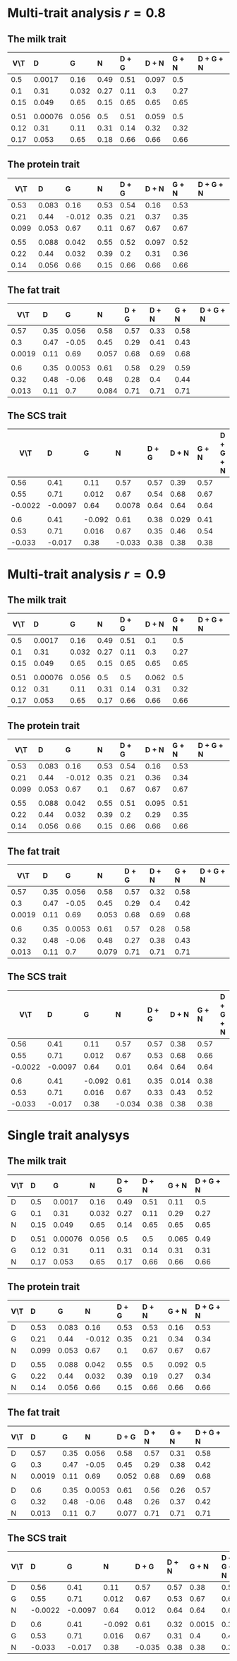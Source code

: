 # Multi-trait analysis $r=0.8$
## The milk trait
| V\\T | D | G | N | D + G | D + N | G + N | D + G + N |
| -- | :-- | :-- | :-- | :-- | :-- | :-- | :-- |
| 0.5 | 0.0017 | 0.16 | 0.49 | 0.51 | 0.097 | 0.5 |
| 0.1 | 0.31 | 0.032 | 0.27 | 0.11 | 0.3 | 0.27 |
| 0.15 | 0.049 | 0.65 | 0.15 | 0.65 | 0.65 | 0.65 |
| |
| 0.51 | 0.00076 | 0.056 | 0.5 | 0.51 | 0.059 | 0.5 |
| 0.12 | 0.31 | 0.11 | 0.31 | 0.14 | 0.32 | 0.32 |
| 0.17 | 0.053 | 0.65 | 0.18 | 0.66 | 0.66 | 0.66 |

## The protein trait
| V\\T | D | G | N | D + G | D + N | G + N | D + G + N |
| -- | :-- | :-- | :-- | :-- | :-- | :-- | :-- |
| 0.53 | 0.083 | 0.16 | 0.53 | 0.54 | 0.16 | 0.53 |
| 0.21 | 0.44 | -0.012 | 0.35 | 0.21 | 0.37 | 0.35 |
| 0.099 | 0.053 | 0.67 | 0.11 | 0.67 | 0.67 | 0.67 |
| |
| 0.55 | 0.088 | 0.042 | 0.55 | 0.52 | 0.097 | 0.52 |
| 0.22 | 0.44 | 0.032 | 0.39 | 0.2 | 0.31 | 0.36 |
| 0.14 | 0.056 | 0.66 | 0.15 | 0.66 | 0.66 | 0.66 |

## The fat trait
| V\\T | D | G | N | D + G | D + N | G + N | D + G + N |
| -- | :-- | :-- | :-- | :-- | :-- | :-- | :-- |
| 0.57 | 0.35 | 0.056 | 0.58 | 0.57 | 0.33 | 0.58 |
| 0.3 | 0.47 | -0.05 | 0.45 | 0.29 | 0.41 | 0.43 |
| 0.0019 | 0.11 | 0.69 | 0.057 | 0.68 | 0.69 | 0.68 |
| |
| 0.6 | 0.35 | 0.0053 | 0.61 | 0.58 | 0.29 | 0.59 |
| 0.32 | 0.48 | -0.06 | 0.48 | 0.28 | 0.4 | 0.44 |
| 0.013 | 0.11 | 0.7 | 0.084 | 0.71 | 0.71 | 0.71 |

## The SCS trait
| V\\T | D | G | N | D + G | D + N | G + N | D + G + N |
| -- | :-- | :-- | :-- | :-- | :-- | :-- | :-- |
| 0.56 | 0.41 | 0.11 | 0.57 | 0.57 | 0.39 | 0.57 |
| 0.55 | 0.71 | 0.012 | 0.67 | 0.54 | 0.68 | 0.67 |
| -0.0022 | -0.0097 | 0.64 | 0.0078 | 0.64 | 0.64 | 0.64 |
| |
| 0.6 | 0.41 | -0.092 | 0.61 | 0.38 | 0.029 | 0.41 |
| 0.53 | 0.71 | 0.016 | 0.67 | 0.35 | 0.46 | 0.54 |
| -0.033 | -0.017 | 0.38 | -0.033 | 0.38 | 0.38 | 0.38 |

# Multi-trait analysis $r = 0.9$
## The milk trait
| V\\T | D | G | N | D + G | D + N | G + N | D + G + N |
| -- | :-- | :-- | :-- | :-- | :-- | :-- | :-- |
| 0.5 | 0.0017 | 0.16 | 0.49 | 0.51 | 0.1 | 0.5 |
| 0.1 | 0.31 | 0.032 | 0.27 | 0.11 | 0.3 | 0.27 |
| 0.15 | 0.049 | 0.65 | 0.15 | 0.65 | 0.65 | 0.65 |
| |
| 0.51 | 0.00076 | 0.056 | 0.5 | 0.5 | 0.062 | 0.5 |
| 0.12 | 0.31 | 0.11 | 0.31 | 0.14 | 0.31 | 0.32 |
| 0.17 | 0.053 | 0.65 | 0.17 | 0.66 | 0.66 | 0.66 |

## The protein trait
| V\\T | D | G | N | D + G | D + N | G + N | D + G + N |
| -- | :-- | :-- | :-- | :-- | :-- | :-- | :-- |
| 0.53 | 0.083 | 0.16 | 0.53 | 0.54 | 0.16 | 0.53 |
| 0.21 | 0.44 | -0.012 | 0.35 | 0.21 | 0.36 | 0.34 |
| 0.099 | 0.053 | 0.67 | 0.1 | 0.67 | 0.67 | 0.67 |
| |
| 0.55 | 0.088 | 0.042 | 0.55 | 0.51 | 0.095 | 0.51 |
| 0.22 | 0.44 | 0.032 | 0.39 | 0.2 | 0.29 | 0.35 |
| 0.14 | 0.056 | 0.66 | 0.15 | 0.66 | 0.66 | 0.66 |

## The fat trait
| V\\T | D | G | N | D + G | D + N | G + N | D + G + N |
| -- | :-- | :-- | :-- | :-- | :-- | :-- | :-- |
| 0.57 | 0.35 | 0.056 | 0.58 | 0.57 | 0.32 | 0.58 |
| 0.3 | 0.47 | -0.05 | 0.45 | 0.29 | 0.4 | 0.42 |
| 0.0019 | 0.11 | 0.69 | 0.053 | 0.68 | 0.69 | 0.68 |
| |
| 0.6 | 0.35 | 0.0053 | 0.61 | 0.57 | 0.28 | 0.58 |
| 0.32 | 0.48 | -0.06 | 0.48 | 0.27 | 0.38 | 0.43 |
| 0.013 | 0.11 | 0.7 | 0.079 | 0.71 | 0.71 | 0.71 |

## The SCS trait
| V\\T | D | G | N | D + G | D + N | G + N | D + G + N |
| -- | :-- | :-- | :-- | :-- | :-- | :-- | :-- |
| 0.56 | 0.41 | 0.11 | 0.57 | 0.57 | 0.38 | 0.57 |
| 0.55 | 0.71 | 0.012 | 0.67 | 0.53 | 0.68 | 0.66 |
| -0.0022 | -0.0097 | 0.64 | 0.01 | 0.64 | 0.64 | 0.64 |
| |
| 0.6 | 0.41 | -0.092 | 0.61 | 0.35 | 0.014 | 0.38 |
| 0.53 | 0.71 | 0.016 | 0.67 | 0.33 | 0.43 | 0.52 |
| -0.033 | -0.017 | 0.38 | -0.034 | 0.38 | 0.38 | 0.38 |


# Single trait analysys
## The milk trait
| V\\T | D | G | N | D + G | D + N | G + N | D + G + N |
| -- | :-- | :-- | :-- | :-- | :-- | :-- | :-- |
| D | 0.5 | 0.0017 | 0.16 | 0.49 | 0.51 | 0.11 | 0.5 |
| G | 0.1 | 0.31 | 0.032 | 0.27 | 0.11 | 0.29 | 0.27 |
| N | 0.15 | 0.049 | 0.65 | 0.14 | 0.65 | 0.65 | 0.65 |
| |
| D | 0.51 | 0.00076 | 0.056 | 0.5 | 0.5 | 0.065 | 0.49 |
| G | 0.12 | 0.31 | 0.11 | 0.31 | 0.14 | 0.31 | 0.31 |
| N | 0.17 | 0.053 | 0.65 | 0.17 | 0.66 | 0.66 | 0.66 |

## The protein trait
| V\\T | D | G | N | D + G | D + N | G + N | D + G + N |
| -- | :-- | :-- | :-- | :-- | :-- | :-- | :-- |
| D | 0.53 | 0.083 | 0.16 | 0.53 | 0.53 | 0.16 | 0.53 |
| G | 0.21 | 0.44 | -0.012 | 0.35 | 0.21 | 0.34 | 0.34 |
| N | 0.099 | 0.053 | 0.67 | 0.1 | 0.67 | 0.67 | 0.67 |
| |
| D | 0.55 | 0.088 | 0.042 | 0.55 | 0.5 | 0.092 | 0.5 |
| G | 0.22 | 0.44 | 0.032 | 0.39 | 0.19 | 0.27 | 0.34 |
| N | 0.14 | 0.056 | 0.66 | 0.15 | 0.66 | 0.66 | 0.66 |

## The fat trait
| V\\T | D | G | N | D + G | D + N | G + N | D + G + N |
| -- | :-- | :-- | :-- | :-- | :-- | :-- | :-- |
| D | 0.57 | 0.35 | 0.056 | 0.58 | 0.57 | 0.31 | 0.58 |
| G | 0.3 | 0.47 | -0.05 | 0.45 | 0.29 | 0.38 | 0.42 |
| N | 0.0019 | 0.11 | 0.69 | 0.052 | 0.68 | 0.69 | 0.68 |
| |
| D | 0.6 | 0.35 | 0.0053 | 0.61 | 0.56 | 0.26 | 0.57 |
| G | 0.32 | 0.48 | -0.06 | 0.48 | 0.26 | 0.37 | 0.42 |
| N | 0.013 | 0.11 | 0.7 | 0.077 | 0.71 | 0.71 | 0.71 |

## The SCS trait
| V\\T | D | G | N | D + G | D + N | G + N | D + G + N |
| -- | :-- | :-- | :-- | :-- | :-- | :-- | :-- |
| D | 0.56 | 0.41 | 0.11 | 0.57 | 0.57 | 0.38 | 0.57 |
| G | 0.55 | 0.71 | 0.012 | 0.67 | 0.53 | 0.67 | 0.66 |
| N | -0.0022 | -0.0097 | 0.64 | 0.012 | 0.64 | 0.64 | 0.63 |
| |
| D | 0.6 | 0.41 | -0.092 | 0.61 | 0.32 | 0.0015 | 0.35 |
| G | 0.53 | 0.71 | 0.016 | 0.67 | 0.31 | 0.4 | 0.49 |
| N | -0.033 | -0.017 | 0.38 | -0.035 | 0.38 | 0.38 | 0.38 |
